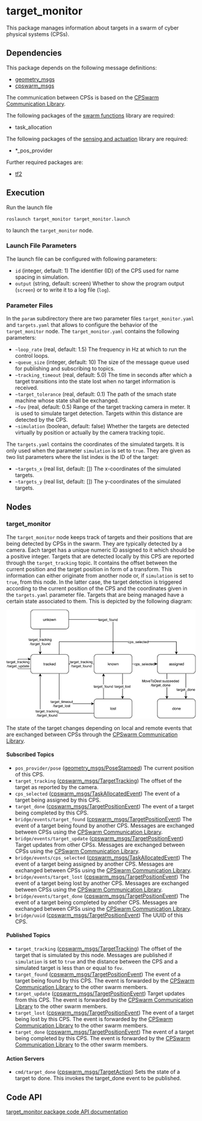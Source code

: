 # target_monitor

This package manages information about targets in a swarm of cyber physical systems (CPSs).

## Dependencies
This package depends on the following message definitions:
* [geometry_msgs](https://wiki.ros.org/geometry_msgs)
* [cpswarm_msgs](https://cpswarm.github.io/cpswarm_msgs/html/index-msg.html)

The communication between CPSs is based on the [CPSwarm Communication Library](https://github.com/cpswarm/swarmio).

The following packages of the [swarm functions](https://github.com/cpswarm/swarm_functions) library are required:
* task_allocation

The following packages of the [sensing and actuation](https://github.com/cpswarm/sensing_actuation) library are required:
* *_pos_provider

Further required packages are:
* [tf2](https://wiki.ros.org/tf2/)

## Execution
Run the launch file
```
roslaunch target_monitor target_monitor.launch
```
to launch the `target_monitor` node.

### Launch File Parameters
The launch file can be configured with following parameters:
* `id` (integer, default: 1)
  The identifier (ID) of the CPS used for name spacing in simulation.
* `output` (string, default: screen)
  Whether to show the program output (`screen`) or to write it to a log file (`log`).

### Parameter Files
In the `param` subdirectory there are two parameter files `target_monitor.yaml` and `targets.yaml` that allows to configure the behavior of the `target_monitor` node. The `target_monitor.yaml` contains the following parameters:
* `~loop_rate` (real, default: 1.5)
  The frequency in Hz at which to run the control loops.
* `~queue_size` (integer, default: 10)
  The size of the message queue used for publishing and subscribing to topics.
* `~tracking_timeout` (real, default: 5.0)
  The time in seconds after which a target transitions into the state lost when no target information is received.
* `~target_tolerance` (real, default: 0.1)
  The path of the smach state machine whose state shall be exchanged.
* `~fov` (real, default: 0.5)
  Range of the target tracking camera in meter. It is used to simulate target detection. Targets within this distance are detected by the CPS.
* `~simulation` (boolean, default: false)
  Whether the targets are detected virtually by position or actually by the camera tracking topic.

The `targets.yaml` contains the coordinates of the simulated targets. It is only used when the parameter `simulation` is set to `true`. They are given as two list parameters where the list index is the ID of the target:
* `~targets_x` (real list, default: [])
   The x-coordinates of the simulated targets.
* `~targets_y` (real list, default: [])
   The y-coordinates of the simulated targets.

## Nodes

### target_monitor
The `target_monitor` node keeps track of targets and their positions that are being detected by CPSs in the swarm. They are typically detected by a camera. Each target has a unique numeric ID assigned to it which should be a positive integer. Targets that are detected locally by this CPS are reported through the `target_tracking` topic. It contains the offset between the current position and the target position in form of a transform. This information can either originate from another node or, if `simulation` is set to `true`, from this node. In the latter case, the target detection is triggered according to the current position of the CPS and the coordinates given in the `targets.yaml` parameter file. Targets that are being managed have a certain state associated to them. This is depicted by the following diagram:

![Target FSM](target_fsm.png)

The state of the target changes depending on local and remote events that are exchanged between CPSs through the [CPSwarm Communication Library](https://github.com/cpswarm/swarmio).


#### Subscribed Topics
* `pos_provider/pose` ([geometry_msgs/PoseStamped](https://docs.ros.org/api/geometry_msgs/html/msg/PoseStamped.html))
  The current position of this CPS.
* `target_tracking` ([cpswarm_msgs/TargetTracking](https://cpswarm.github.io/cpswarm_msgs/html/msg/TargetTracking.html))
  The offset of the target as reported by the camera.
* `cps_selected` ([cpswarm_msgs/TaskAllocatedEvent](https://cpswarm.github.io/cpswarm_msgs/html/msg/TaskAllocatedEvent.html))
  The event of a target being assigned by this CPS.
* `target_done` ([cpswarm_msgs/TargetPositionEvent](https://cpswarm.github.io/cpswarm_msgs/html/msg/TargetPositionEvent.html))
  The event of a target being completed by this CPS.
* `bridge/events/target_found` ([cpswarm_msgs/TargetPositionEvent](https://cpswarm.github.io/cpswarm_msgs/html/msg/TargetPositionEvent.html))
  The event of a target being found by another CPS. Messages are exchanged between CPSs using the [CPSwarm Communication Library](https://github.com/cpswarm/swarmio).
* `bridge/events/target_update` ([cpswarm_msgs/TargetPositionEvent](https://cpswarm.github.io/cpswarm_msgs/html/msg/TargetPositionEvent.html))
  Target updates from other CPSs. Messages are exchanged between CPSs using the [CPSwarm Communication Library](https://github.com/cpswarm/swarmio).
* `bridge/events/cps_selected` ([cpswarm_msgs/TaskAllocatedEvent](https://cpswarm.github.io/cpswarm_msgs/html/msg/TaskAllocatedEvent.html))
  The event of a target being assigned by another CPS. Messages are exchanged between CPSs using the [CPSwarm Communication Library](https://github.com/cpswarm/swarmio).
* `bridge/events/target_lost` ([cpswarm_msgs/TargetPositionEvent](https://cpswarm.github.io/cpswarm_msgs/html/msg/TargetPositionEvent.html))
  The event of a target being lost by another CPS. Messages are exchanged between CPSs using the [CPSwarm Communication Library](https://github.com/cpswarm/swarmio).
* `bridge/events/target_done` ([cpswarm_msgs/TargetPositionEvent](https://cpswarm.github.io/cpswarm_msgs/html/msg/TargetPositionEvent.html))
  The event of a target being completed by another CPS. Messages are exchanged between CPSs using the [CPSwarm Communication Library](https://github.com/cpswarm/swarmio).
* `bridge/uuid` ([cpswarm_msgs/TargetPositionEvent](https://cpswarm.github.io/cpswarm_msgs/html/msg/TargetPositionEvent.html))
  The UUID of this CPS.

#### Published Topics
* `target_tracking` ([cpswarm_msgs/TargetTracking](https://cpswarm.github.io/cpswarm_msgs/html/msg/TargetTracking.html))
  The offset of the target that is simulated by this node. Messages are published if `simulation` is set to `true` and the distance between the CPS and a simulated target is less than or equal to `fov`.
* `target_found` ([cpswarm_msgs/TargetPositionEvent](https://cpswarm.github.io/cpswarm_msgs/html/msg/TargetPositionEvent.html))
  The event of a target being found by this CPS. The event is forwarded by the [CPSwarm Communication Library](https://github.com/cpswarm/swarmio) to the other swarm members.
* `target_update` ([cpswarm_msgs/TargetPositionEvent](https://cpswarm.github.io/cpswarm_msgs/html/msg/TargetPositionEvent.html))
  Target updates from this CPS. The event is forwarded by the [CPSwarm Communication Library](https://github.com/cpswarm/swarmio) to the other swarm members.
* `target_lost` ([cpswarm_msgs/TargetPositionEvent](https://cpswarm.github.io/cpswarm_msgs/html/msg/TargetPositionEvent.html))
  The event of a target being lost by this CPS. The event is forwarded by the [CPSwarm Communication Library](https://github.com/cpswarm/swarmio) to the other swarm members.
* `target_done` ([cpswarm_msgs/TargetPositionEvent](https://cpswarm.github.io/cpswarm_msgs/html/msg/TargetPositionEvent.html))
  The event of a target being completed by this CPS. The event is forwarded by the [CPSwarm Communication Library](https://github.com/cpswarm/swarmio) to the other swarm members.

#### Action Servers
* `cmd/target_done` ([cpswarm_msgs/TargetAction](https://cpswarm.github.io/cpswarm_msgs/html/action/Target.html))
  Sets the state of a target to done. This invokes the target_done event to be published.

## Code API
[target_monitor package code API documentation](https://cpswarm.github.io/swarm_functions/target_monitor/docs/html/files.html)
